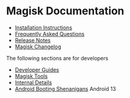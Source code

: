 # Magisk Documentation

- [Installation Instructions](install.md)
- [Frequently Asked Questions](faq.md)
- [Release Notes](releases/index.md)
- [Magisk Changelog](changes.md)

The following sections are for developers

- [Developer Guides](guides.md)
- [Magisk Tools](tools.md)
- [Internal Details](details.md)
- [Android Booting Shenanigans](boot.md)
Android 13
